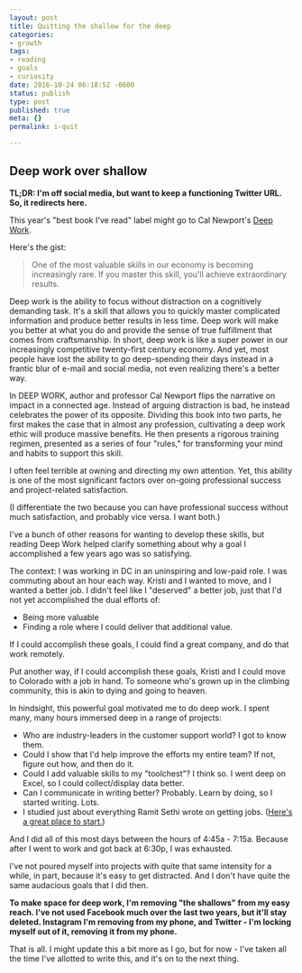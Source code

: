 ```yaml
---
layout: post
title: Quitting the shallow for the deep
categories:
- growth
tags:
- reading
- goals
- curiosity
date: 2016-10-24 06:18:52 -0600
status: publish
type: post
published: true
meta: {}
permalink: i-quit

---
```


## Deep work over shallow

**TL;DR: I'm off social media, but want to keep a functioning Twitter URL. So, it redirects here.**

This year's "best book I've read" label might go to Cal Newport's [Deep Work](https://www.amazon.com/Deep-Work-Focused-Success-Distracted/dp/1455586692).

Here's the gist:

> One of the most valuable skills in our economy is becoming increasingly rare. If you master this skill, you'll achieve extraordinary results.

Deep work is the ability to focus without distraction on a cognitively demanding task. It's a skill that allows you to quickly master complicated information and produce better results in less time. Deep work will make you better at what you do and provide the sense of true fulfillment that comes from craftsmanship. In short, deep work is like a super power in our increasingly competitive twenty-first century economy. And yet, most people have lost the ability to go deep-spending their days instead in a frantic blur of e-mail and social media, not even realizing there's a better way.

In DEEP WORK, author and professor Cal Newport flips the narrative on impact in a connected age. Instead of arguing distraction is bad, he instead celebrates the power of its opposite. Dividing this book into two parts, he first makes the case that in almost any profession, cultivating a deep work ethic will produce massive benefits. He then presents a rigorous training regimen, presented as a series of four "rules," for transforming your mind and habits to support this skill.

I often feel terrible at owning and directing my own attention. Yet, this ability is one of the most significant factors over on-going professional success
and project-related satisfaction.

(I differentiate the two because you can have professional success without much satisfaction, and probably vice versa. I want both.)

I've a bunch of other reasons for wanting to develop these skills, but reading Deep Work helped clarify something about why a goal I accomplished a few years ago was so satisfying.

The context: I was working in DC in an uninspiring and low-paid role. I was commuting about an hour each way. Kristi and I wanted to move, and I wanted a better job. I didn't feel like I "deserved" a better job, just that I'd not yet accomplished the dual efforts of:

* Being more valuable
* Finding a role where I could deliver that additional value.

If I could accomplish these goals, I could find a great company, and do that work remotely.

Put another way, if I could accomplish these goals, Kristi and I could move to Colorado with a job in hand. To someone who's grown up in the climbing community, this is akin to dying and going to heaven.

In hindsight, this powerful goal motivated me to do deep work. I spent many, many hours immersed deep in a range of projects:

* Who are industry-leaders in the customer support world? I got to know them.
* Could I show that I'd help improve the efforts my entire team? If not, figure out how, and then do it.
* Could I add valuable skills to my "toolchest"? I think so. I went deep on Excel, so I could collect/display data better.
* Can I communicate in writing better? Probably. Learn by doing, so I started writing. Lots.
* I studied just about everything Ramit Sethi wrote on getting jobs. ([Here's a great place to start.](http://www.iwillteachyoutoberich.com/blog/the-8020-guide-to-finding-a-job-you-love/))

And I did all of this most days between the hours of 4:45a - 7:15a. Because after I went to work and got back at 6:30p, I was exhausted.

I've not poured myself into projects with quite that same intensity for a while, in part, because it's easy to get distracted. And I don't have quite the same audacious goals that I did then.

**To make space for deep work, I'm removing "the shallows" from my easy reach. I've not used Facebook much over the last two years, but it'll stay deleted. Instagram I'm removing from my phone, and Twitter - I'm locking myself out of it, removing it from my phone.**

That is all. I might update this a bit more as I go, but for now - I've taken all the time I've allotted to write this, and it's on to the next thing.
